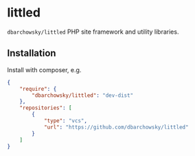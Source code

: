 # littled
`dbarchowsky/littled` PHP site framework and utility libraries.

## Installation

Install with composer, e.g.

```json
{
	"require": {
		"dbarchowsky/littled": "dev-dist"
	},
	"repositories": [
		{
			"type": "vcs",
			"url": "https://github.com/dbarchowsky/littled"
		}
	]
}
```
